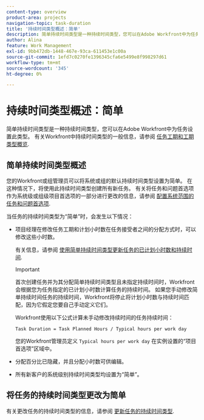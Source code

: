 ```yaml
---
content-type: overview
product-area: projects
navigation-topic: task-duration
title: '持续时间类型概述：简单'
description: 简单持续时间类型是一种持续时间类型，您可以在Adobe Workfront中为任务设置此类型。 有关Workfront中持续时间类型的一般信息，请参阅任务持续时间和持续时间类型概述。
author: Alina
feature: Work Management
exl-id: 9bb472db-1448-467e-93ca-611453e1c00a
source-git-commit: 1efd7c0270fe1396345cfa6e5499e8f998297d61
workflow-type: tm+mt
source-wordcount: '345'
ht-degree: 0%

---
```


# 持续时间类型概述：简单

简单持续时间类型是一种持续时间类型，您可以在Adobe Workfront中为任务设置此类型。 有关Workfront中持续时间类型的一般信息，请参阅 [任务工期和工期类型概览](../../../manage-work/tasks/taskdurtn/task-duration-and-duration-type.md).

## 简单持续时间类型概述

您的Workfront或组管理员可以将系统或组的默认持续时间类型设置为简单。 在这种情况下，将使用此持续时间类型创建所有新任务。 有关将任务和问题首选项作为系统级或组级项目首选项的一部分进行更改的信息，请参阅 [配置系统范围的任务和问题首选项](../../../administration-and-setup/set-up-workfront/configure-system-defaults/set-task-issue-preferences.md).

当任务的持续时间类型为“简单”时，会发生以下情况：

* 项目经理在修改任务工期和计划小时数在任务接受者之间的分配方式时，可以修改这些小时数。

  有关信息，请参阅 [使用简单持续时间类型更新任务的已计划小时数和持续时间](../../../manage-work/tasks/taskdurtn/update-planned-hours-duration-for-simple-duration-task.md).

  >[!IMPORTANT]
  >
  >首次创建任务并为其分配简单持续时间类型且未指定持续时间时，Workfront会根据您为任务指定的已计划小时数计算任务的持续时间。 如果您手动修改简单持续时间任务的持续时间，Workfront将停止将计划小时数与持续时间匹配，因为它假定您要自己手动定义它们。
  >
  >Workfront使用以下公式计算未手动修改持续时间的任务持续时间：
  >
  > `Task Duration = Task Planned Hours / Typical hours per work day`
  >
  >您的Workfront管理员定义 `Typical hours per work day` 在实例设置的“项目首选项”区域中。

* 分配百分比已隐藏，并且分配小时数可供编辑。
* 所有新客户的系统级别持续时间类型均设置为“简单”。

## 将任务的持续时间类型更改为简单

有关更改任务的持续时间类型的信息，请参阅 [更新任务的持续时间类型](../../../manage-work/tasks/taskdurtn/update-duration-type-of-task.md).

<!--
<p data-mc-conditions="QuicksilverOrClassic.Draft mode">(NOTE: replaced with new article linked above)</p>
-->

<!--
<ol data-mc-conditions="QuicksilverOrClassic.Draft mode">
<li value="1">Go to a task for which you want to change the Duration Type.</li>
<li value="2"> <p data-mc-conditions="QuicksilverOrClassic.Quicksilver">Click <strong>Task Details</strong> in the left panel, then in the Overview area double click <strong>Duration Type</strong>. </p> </li>
<li value="3"> <p>Select <strong>Simple</strong> from the drop-down menu.</p> </li>
<li value="4">Click <strong>Save</strong> <strong>Changes</strong><strong>.</strong></li>
</ol>
-->
